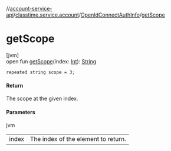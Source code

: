 //[account-service-api](../../../index.md)/[classtime.service.account](../index.md)/[OpenIdConnectAuthInfo](index.md)/[getScope](get-scope.md)

# getScope

[jvm]\
open fun [getScope](get-scope.md)(index: [Int](https://kotlinlang.org/api/latest/jvm/stdlib/kotlin/-int/index.html)): [String](https://docs.oracle.com/javase/8/docs/api/java/lang/String.html)

`repeated string scope = 3;`

#### Return

The scope at the given index.

#### Parameters

jvm

| | |
|---|---|
| index | The index of the element to return. |
